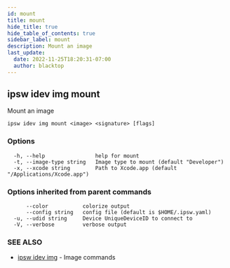 ```yaml
---
id: mount
title: mount
hide_title: true
hide_table_of_contents: true
sidebar_label: mount
description: Mount an image
last_update:
  date: 2022-11-25T18:20:31-07:00
  author: blacktop
---
```

## ipsw idev img mount

Mount an image

```
ipsw idev img mount <image> <signature> [flags]
```

### Options

```
  -h, --help                help for mount
  -t, --image-type string   Image type to mount (default "Developer")
  -x, --xcode string        Path to Xcode.app (default "/Applications/Xcode.app")
```

### Options inherited from parent commands

```
      --color           colorize output
      --config string   config file (default is $HOME/.ipsw.yaml)
  -u, --udid string     Device UniqueDeviceID to connect to
  -V, --verbose         verbose output
```

### SEE ALSO

* [ipsw idev img](/docs/cli/ipsw/idev/img)	 - Image commands

